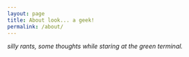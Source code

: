 ```yaml
---
layout: page
title: About look... a geek!
permalink: /about/
---
```


*silly rants, some thoughts while staring at the green terminal.*
